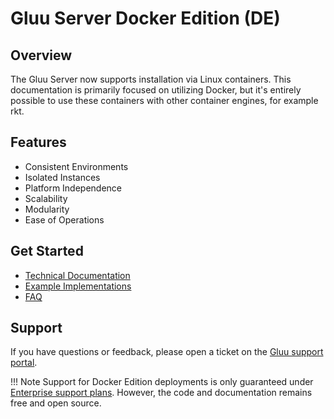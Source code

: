 # Gluu Server Docker Edition (DE)
## Overview
The Gluu Server now supports installation via Linux containers. This documentation is primarily focused on utilizing Docker, but it's entirely possible to use these containers with other container engines, for example rkt.

## Features
- Consistent Environments
- Isolated Instances
- Platform Independence
- Scalability
- Modularity
- Ease of Operations

## Get Started
- [Technical Documentation](./technical.md)
- [Example Implementations](./example.md)
- [FAQ](./faq.md)

## Support
If you have questions or feedback, please open a ticket on the [Gluu support portal](https://support.gluu.org/).

!!! Note
    Support for Docker Edition deployments is only guaranteed under [Enterprise support plans](https://gluu.org/pricing). However, the code and documentation remains free and open source.
